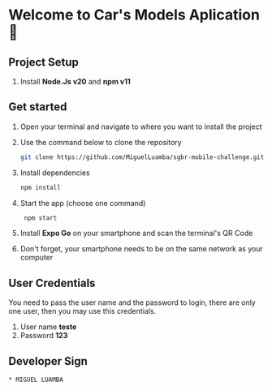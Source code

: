 # Welcome to Car's Models Aplication 👋
 
## Project Setup 

1. Install **Node.Js v20** and **npm v11**

## Get started
1. Open your terminal and navigate to where you want to install the project

2. Use the command below to clone the repository
   ```bash
   git clone https://github.com/MiguelLuamba/sgbr-mobile-challenge.git
   ``` 

3. Install dependencies

   ```bash
   npm install
   ```

4. Start the app (choose one command)
   ```bash
    npm start
   ```
5. Install **Expo Go** on your smartphone and scan the terminal's QR Code

6. Don't forget, your smartphone needs to be on the same network as your computer

## User Credentials
You need to pass the user name and the password to login, there are only one user, then you may use this credentials.

1. User name **teste**
2. Password **123**

## Developer Sign

   ```bash
   * MIGUEL LUAMBA
   ```